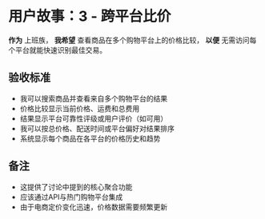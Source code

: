 # 用户故事：3 - 跨平台比价

**作为** 上班族，
**我希望** 查看商品在多个购物平台上的价格比较，
**以便** 无需访问每个平台就能快速识别最佳交易。

## 验收标准

* 我可以搜索商品并查看来自多个购物平台的结果
* 价格比较显示当前价格、运费和总费用
* 结果显示平台可靠性评级或用户评价（如可用）
* 我可以按总价格、配送时间或平台偏好对结果排序
* 系统显示每个商品在各平台的价格历史和趋势

## 备注

* 这提供了讨论中提到的核心聚合功能
* 应该通过API与热门购物平台集成
* 由于电商定价变化迅速，价格数据需要频繁更新
